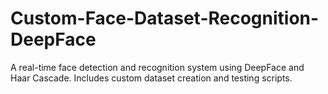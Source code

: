 # Custom-Face-Dataset-Recognition-DeepFace
A real-time face detection and recognition system using DeepFace and Haar Cascade. Includes custom dataset creation and testing scripts.
